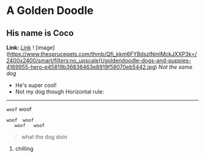 # A Golden Doodle
## His name is Coco
**Link:**
[Link](https://www.instagram.com/coco.woofs/)
! [image] (https://www.thesprucepets.com/thmb/Qfi_kkm6FYBdszlNmlMckJXXP3k=/2400x2400/smart/filters:no_upscale()/goldendoodle-dogs-and-puppies-4169955-hero-e45819b36836463e8919f58070eb5442.jpg)
*Not the same dog*

* He's super cool!
* Not my dog though
Horizontal rule:

---
`woof` woof
```
woof  woof
   woof   woof
```
> what the dog doin
1. chilling

